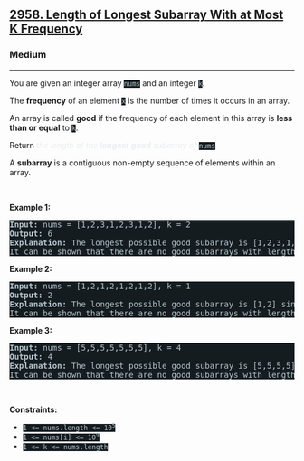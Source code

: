 <h2><a href="https://leetcode.com/problems/length-of-longest-subarray-with-at-most-k-frequency/">2958. Length of Longest Subarray With at Most K Frequency</a></h2><h3>Medium</h3><hr><div style="border-color: rgb(91, 119, 134) !important;"><p style="border-color: rgb(92, 122, 137) !important;">You are given an integer array <code style="background-color: rgb(20, 28, 32) !important; color: rgb(183, 198, 205) !important; border-color: rgb(84, 109, 121) !important;">nums</code> and an integer <code style="background-color: rgb(20, 28, 32) !important; color: rgb(183, 198, 205) !important; border-color: rgb(84, 109, 121) !important;">k</code>.</p>

<p style="border-color: rgb(92, 122, 137) !important;">The <strong style="border-color: rgb(92, 122, 137) !important;">frequency</strong> of an element <code style="background-color: rgb(20, 28, 32) !important; color: rgb(183, 198, 205) !important; border-color: rgb(84, 109, 121) !important;">x</code> is the number of times it occurs in an array.</p>

<p style="border-color: rgb(91, 119, 134) !important;">An array is called <strong style="border-color: rgb(92, 122, 137) !important;">good</strong> if the frequency of each element in this array is <strong style="border-color: rgb(92, 122, 137) !important;">less than or equal</strong> to <code style="background-color: rgb(20, 28, 32) !important; color: rgb(183, 198, 205) !important; border-color: rgb(84, 109, 121) !important;">k</code>.</p>

<p style="border-color: rgb(92, 122, 137) !important;">Return <em style="color: rgb(234, 238, 241) !important; border-color: rgb(92, 122, 137) !important;">the length of the <strong style="border-color: rgb(92, 122, 137) !important;">longest</strong> <strong style="border-color: rgb(92, 122, 137) !important;">good</strong> subarray of</em> <code style="background-color: rgb(20, 28, 32) !important; color: rgb(183, 198, 205) !important; border-color: rgb(84, 109, 121) !important;">nums</code><em style="color: rgb(234, 238, 241) !important; border-color: rgb(92, 122, 137) !important;">.</em></p>

<p style="border-color: rgb(92, 122, 137) !important;">A <strong style="border-color: rgb(92, 122, 137) !important;">subarray</strong> is a contiguous non-empty sequence of elements within an array.</p>

<p style="border-color: rgb(92, 122, 137) !important;">&nbsp;</p>
<p style="border-color: rgb(92, 122, 137) !important;"><strong class="example" style="border-color: rgb(92, 122, 137) !important;">Example 1:</strong></p>

<pre style="background-color: rgb(20, 28, 32) !important; color: rgb(183, 198, 206) !important; border-color: rgb(83, 109, 122) !important;"><strong style="border-color: rgb(91, 119, 134) !important;">Input:</strong> nums = [1,2,3,1,2,3,1,2], k = 2
<strong style="border-color: rgb(91, 119, 134) !important;">Output:</strong> 6
<strong style="border-color: rgb(91, 119, 134) !important;">Explanation:</strong> The longest possible good subarray is [1,2,3,1,2,3] since the values 1, 2, and 3 occur at most twice in this subarray. Note that the subarrays [2,3,1,2,3,1] and [3,1,2,3,1,2] are also good.
It can be shown that there are no good subarrays with length more than 6.
</pre>

<p style="border-color: rgb(92, 122, 137) !important;"><strong class="example" style="border-color: rgb(92, 122, 137) !important;">Example 2:</strong></p>

<pre style="background-color: rgb(20, 28, 32) !important; color: rgb(183, 198, 206) !important; border-color: rgb(83, 109, 122) !important;"><strong style="border-color: rgb(91, 119, 134) !important;">Input:</strong> nums = [1,2,1,2,1,2,1,2], k = 1
<strong style="border-color: rgb(91, 119, 134) !important;">Output:</strong> 2
<strong style="border-color: rgb(91, 119, 134) !important;">Explanation:</strong> The longest possible good subarray is [1,2] since the values 1 and 2 occur at most once in this subarray. Note that the subarray [2,1] is also good.
It can be shown that there are no good subarrays with length more than 2.
</pre>

<p style="border-color: rgb(92, 122, 137) !important;"><strong class="example" style="border-color: rgb(92, 122, 137) !important;">Example 3:</strong></p>

<pre style="background-color: rgb(20, 28, 32) !important; color: rgb(183, 198, 206) !important; border-color: rgb(83, 109, 122) !important;"><strong style="border-color: rgb(91, 119, 134) !important;">Input:</strong> nums = [5,5,5,5,5,5,5], k = 4
<strong style="border-color: rgb(91, 119, 134) !important;">Output:</strong> 4
<strong style="border-color: rgb(91, 119, 134) !important;">Explanation:</strong> The longest possible good subarray is [5,5,5,5] since the value 5 occurs 4 times in this subarray.
It can be shown that there are no good subarrays with length more than 4.
</pre>

<p style="border-color: rgb(92, 122, 137) !important;">&nbsp;</p>
<p style="border-color: rgb(92, 122, 137) !important;"><strong style="border-color: rgb(92, 122, 137) !important;">Constraints:</strong></p>

<ul style="border-color: rgb(92, 122, 137) !important;">
	<li style="border-color: rgb(92, 122, 137) !important;"><code style="background-color: rgb(20, 28, 32) !important; color: rgb(183, 198, 205) !important; border-color: rgb(84, 109, 121) !important;">1 &lt;= nums.length &lt;= 10<sup style="border-color: rgb(92, 120, 133) !important;">5</sup></code></li>
	<li style="border-color: rgb(92, 122, 137) !important;"><code style="background-color: rgb(20, 28, 32) !important; color: rgb(183, 198, 205) !important; border-color: rgb(84, 109, 121) !important;">1 &lt;= nums[i] &lt;= 10<sup style="border-color: rgb(92, 120, 133) !important;">9</sup></code></li>
	<li style="border-color: rgb(92, 122, 137) !important;"><code style="background-color: rgb(20, 28, 32) !important; color: rgb(183, 198, 205) !important; border-color: rgb(84, 109, 121) !important;">1 &lt;= k &lt;= nums.length</code></li>
</ul>
</div>